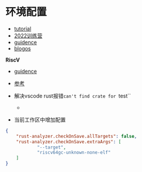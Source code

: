 # 环境配置

- [tutorial](http://rcore-os.cn/rCore-Tutorial-Book-v3/)
- [2022训练营](https://learningos.github.io/rust-based-os-comp2022/)
- [guidence](https://github.com/LearningOS/rCore-Tutorial-Code-2022S)
- [blogos](https://os.phil-opp.com/freestanding-rust-binary/)


**RiscV**

- [guidence](https://github.com/riscv-non-isa/riscv-asm-manual/blob/master/riscv-asm.md)
- [参考](https://riscv.org/wp-content/)


- 解决vscode rust报错`can't find crate for `test``
  - [](https://www.cnblogs.com/dou-fu-gan/p/15870905.html)

- 当前工作区中增加配置

```json
{
	"rust-analyzer.checkOnSave.allTargets": false,
	"rust-analyzer.checkOnSave.extraArgs": [
			"--target",
			"riscv64gc-unknown-none-elf"
	]
}
```